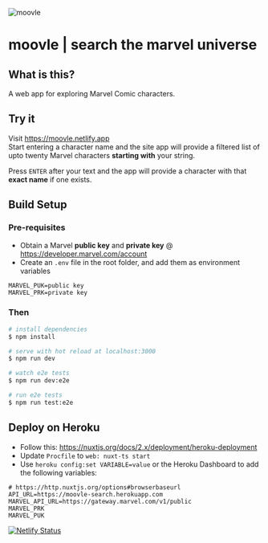 ![moovle](https://user-images.githubusercontent.com/3874813/102837365-c0a3d680-444f-11eb-97ae-15f409a064c3.png)
# **moovle** | search the marvel universe

## What is this?
A web app for exploring Marvel Comic characters.

## Try it
Visit https://moovle.netlify.app  
Start entering a character name and the site app will provide a filtered list of upto twenty Marvel characters **starting with** your string.

Press `ENTER` after your text and the app will provide a character with that **exact name** if one exists.

## Build Setup

### Pre-requisites
- Obtain a Marvel **public key** and **private key** @ https://developer.marvel.com/account 
- Create an `.env` file in the root folder, and add them as environment variables
```
MARVEL_PUK=public key
MARVEL_PRK=private key
```
### Then
```bash
# install dependencies
$ npm install

# serve with hot reload at localhost:3000
$ npm run dev

# watch e2e tests
$ npm run dev:e2e

# run e2e tests
$ npm run test:e2e
```

## Deploy on Heroku
- Follow this: https://nuxtjs.org/docs/2.x/deployment/heroku-deployment
- Update `Procfile` to `web: nuxt-ts start`
- Use `heroku config:set VARIABLE=value` or the Heroku Dashboard to add the following variables:
```
# https://http.nuxtjs.org/options#browserbaseurl
API_URL=https://moovle-search.herokuapp.com
MARVEL_API_URL=https://gateway.marvel.com/v1/public
MARVEL_PRK
MARVEL_PUK

```

[![Netlify Status](https://api.netlify.com/api/v1/badges/bd6b82d3-d88b-4a62-9c3b-048c5af9ac2e/deploy-status)](https://app.netlify.com/sites/moovle/deploys)
